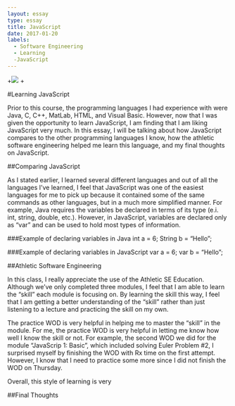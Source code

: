 ```yaml
---
layout: essay
type: essay
title: JavaScript
date: 2017-01-20
labels:
  - Software Engineering
  - Learning
  -JavaScript
---
```



+<img class="ui tiny left circular floated image" src="https://qph.ec.quoracdn.net/main-qimg-504a26ed8b7cefd1f29b992db733f592-c?convert_to_webp=true">
 +

#Learning JavaScript

Prior to this course, the programming languages I had experience with were Java, C, C++, MatLab, HTML, and Visual Basic. However, now that I was given the opportunity to learn JavaScript, I am finding that I am liking JavaScript very much. In this essay, I will be talking about how JavaScript compares to the other programming languages I know, how the athletic software engineering helped me learn this language, and my final thoughts on JavaScript. 

##Comparing JavaScript

As I stated earlier, I learned several different languages and out of all the languages I’ve learned, I feel that JavaScript was one of the easiest languages for me to pick up because it contained some of the same commands as other languages, but in a much more simplified manner. For example, Java requires the variables be declared in terms of its type (e.i. int, string, double, etc.). However, in JavaScript, variables are declared only as “var” and can be used to hold most types of information.

###Example of declaring variables in Java
int a = 6;
String b = “Hello”;

###Example of declaring variables in JavaScript 
var a = 6;
var b = “Hello”;

##Athletic Software Engineering

In this class, I really appreciate the use of the Athletic SE Education. Although we’ve only completed three modules, I feel that I am able to learn the “skill” each module is focusing on. By learning the skill this way, I feel that I am getting a better understanding of the “skill” rather than just listening to a lecture and practicing the skill on my own. 

The practice WOD is very helpful in helping me to master the “skill” in the module. For me, the practice WOD is very helpful in letting me know how well I know the skill or not. For example, the second WOD we did for the module “JavaScrip 1: Basic”, which included solving Euler Problem #2, I surprised myself by finishing the WOD with Rx time on the first attempt. However, I know that I need to practice some more since I did not finish the WOD on Thursday. 

Overall, this style of learning is very 

##Final Thoughts

